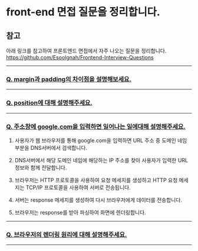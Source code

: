 # front-end 면접 질문을 정리합니다.

## 참고
아래 링크를 참고하여 프론트엔드 면접에서 자주 나오는 질문을 정리합니다.
https://github.com/Esoolgnah/Frontend-Interview-Questions

---
### [Q. margin과 padding의 차이점을 설명해보세요.](./css/margin-and-padding.md)

---

### [Q. position에 대해 설명해주세요.](./css/position.md)

---

### [Q. 주소창에 google.com을 입력하면 일어나는 일에대해 설명해주세요.](./web/how-browser-works.md)
1. 사용자가 웹 브라우저를 통해 google.com을 입력하면 URL 주소 중 도메인 네임 부분을 DNS서버에서 검색합니다.

2. DNS서버에서 해당 도메인 네임에 해당하는 IP 주소를 찾아 사용자가 입력한 URL 정보와 함께 전달합니다.

3. 브라우저는 HTTP 프로토콜을 사용하여 요청 메세지를 생성하고 HTTP 요청 메세지는 TCP/IP 프로토콜을 사용하여 서버로 전송됩니다.


4. 서버는 response 메세지를 생성하여 다시 브라우저에게 데이터를 전송합니다.

5. 브라우저는 response를 받아 파싱하여 화면에 렌더링합니다.

---

### [Q. 브라우저의 렌더링 원리에 대해 설명해주세요.](./web/browser-rendering.md)

---


